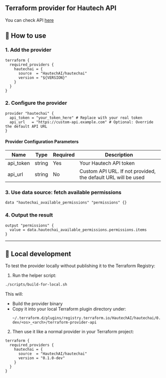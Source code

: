 ## Terraform provider for Hautech API
You can check API [here](https://api.hautech.ai/swagger)

## 🔧 How to use

### 1. Add the provider

```hcl
terraform {
  required_providers {
    hautechai = {
      source  = "HautechAI/hautechai"
      version = "${VERSION}"
    }
  }
}
```

### 2. Configure the provider

```hcl
provider "hautechai" {
  api_token = "your_token_here" # Replace with your real token
  api_url   = "https://custom-api.example.com" # Optional: Override the default API URL
}
```

#### Provider Configuration Parameters

| Name      | Type   | Required | Description                                                |
|-----------|--------|----------|------------------------------------------------------------|
| api_token | string | Yes      | Your Hautech API token                                     |
| api_url   | string | No       | Custom API URL. If not provided, the default URL will be used |

### 3. Use data source: fetch available permissions

```hcl
data "hautechai_available_permissions" "permissions" {}
```

### 4. Output the result

```hcl
output "permissions" {
  value = data.hautechai_available_permissions.permissions.items
}
```
---

## 🧪 Local development

To test the provider locally without publishing it to the Terraform Registry:

1. Run the helper script:

```bash
./scripts/build-for-local.sh
```

This will:
- Build the provider binary
- Copy it into your local Terraform plugin directory under:
  ```
  ~/.terraform.d/plugins/registry.terraform.io/HautechAI/hautechai/0.1.0-dev/<os>_<arch>/terraform-provider-api
  ```

2. Then use it like a normal provider in your Terraform project:

```hcl
terraform {
  required_providers {
    hautechai = {
      source  = "HautechAI/hautechai"
      version = "0.1.0-dev"
    }
  }
}
```
